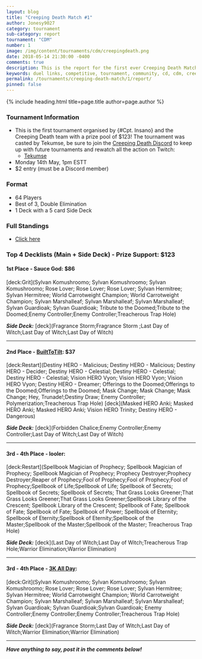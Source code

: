 ```yaml
---
layout: blog
title: "Creeping Death Match #1"
author: Jonesy9027
category: tournament
sub-category: report
tournament: "CDM"
number: 1
image: /img/content/tournaments/cdm/creepingdeath.png
date: 2018-05-14 21:30:00 -0400
comments: true
description: This is the report for the first ever Creeping Death Match with a prize pool of $123, check out the top players and their decks here!
keywords: duel links, competitive, tournament, community, cd, cdm, creeping death
permalink: /tournaments/creeping-death-match/1/report/
pinned: false
---
```


{% include heading.html title=page.title author=page.author %}

### Tournament Information
- This is the first tournament organised by {#Cpt. Insano} and the Creeping Death team with a prize pool of $123! The tournament was casted by Tekumse, be sure to join the [Creeping Death Discord](https://discord.gg/t9Qg4NV) to keep up with future tournaments and rewatch all the action on Twitch:
    - [Tekumse](https://www.twitch.tv/tekumse_)
- Monday 14th May, 1pm ESTT
- $2 entry (must be a Discord member)

### Format
- 64 Players
- Best of 3, Double Elimination
- 1 Deck with a 5 card Side Deck

### Full Standings
- [Click here](https://challonge.com/9r0y2cns/standings)

### Top 4 Decklists (Main + Side Deck) - Prize Support: $123

#### 1st Place - Sauce God: $86

[deck:Grit](Sylvan Komushroomo; Sylvan Komushroomo; Sylvan Komushroomo; Rose Lover; Rose Lover; Rose Lover; Sylvan Hermitree; Sylvan Hermitree; World Carrotweight Champion; World Carrotweight Champion; Sylvan Marshalleaf; Sylvan Marshalleaf; Sylvan Marshalleaf; Sylvan Guardioak; Sylvan Guardioak; Tribute to the Doomed;Tribute to the Doomed;Enemy Controller;Enemy Controller;Treacherous Trap Hole)

***Side Deck:***
[deck](Fragrance Storm;Fragrance Storm ;Last Day of Witch;Last Day of Witch;Last Day of Witch)

---

#### 2nd Place - [BuiltToTilt](/top-player-council/builttotilt/): $37

[deck:Restart](Destiny HERO - Malicious; Destiny HERO - Malicious; Destiny HERO - Decider; Destiny HERO - Celestial; Destiny HERO - Celestial; Destiny HERO - Celestial; Vision HERO Vyon; Vision HERO Vyon; Vision HERO Vyon; Destiny HERO - Dreamer; Offerings to the Doomed;Offerings to the Doomed;Offerings to the Doomed; Mask Change; Mask Change; Mask Change; Hey, Trunade!;Destiny Draw; Enemy Controller; Polymerization;Treacherous Trap Hole)
[deck](Masked HERO Anki; Masked HERO Anki; Masked HERO Anki; Vision HERO Trinity; Destiny HERO - Dangerous)

***Side Deck:***
[deck](Forbidden Chalice;Enemy Controller;Enemy Controller;Last Day of Witch;Last Day of Witch)

---

#### 3rd - 4th Place - looler:  

[deck:Restart](Spellbook Magician of Prophecy; Spellbook Magician of Prophecy; Spellbook Magician of Prophecy; Prophecy Destroyer;Prophecy Destroyer;Reaper of Prophecy;Fool of Prophecy;Fool of Prophecy;Fool of Prophecy;Spellbook of Life;Spellbook of Life; Spellbook of Secrets; Spellbook of Secrets; Spellbook of Secrets; That Grass Looks Greener;That Grass Looks Greener;That Grass Looks Greener;Spellbook Library of the Crescent; Spellbook Library of the Crescent; Spellbook of Fate; Spellbook of Fate; Spellbook of Fate; Spellbook of Power; Spellbook of Eternity; Spellbook of Eternity;Spellbook of Eternity;Spellbook of the Master;Spellbook of the Master;Spellbook of the Master; Treacherous Trap Hole)

***Side Deck:***
[deck](Last Day of Witch;Last Day of Witch;Treacherous Trap Hole;Warrior Elimination;Warrior Elimination)

---

#### 3rd - 4th Place - [3K All Day](/top-player-council/3kallday/):  

[deck:Grit](Sylvan Komushroomo; Sylvan Komushroomo; Sylvan Komushroomo; Rose Lover; Rose Lover; Rose Lover; Sylvan Hermitree; Sylvan Hermitree; World Carrotweight Champion; World Carrotweight Champion; Sylvan Marshalleaf; Sylvan Marshalleaf; Sylvan Marshalleaf; Sylvan Guardioak; Sylvan Guardioak;Sylvan Guardioak; Enemy Controller;Enemy Controller;Enemy Controller;Treacherous Trap Hole)

***Side Deck:***
[deck](Fragrance Storm;Last Day of Witch;Last Day of Witch;Warrior Elimination;Warrior Elimination)

---

***Have anything to say, post it in the comments below!***